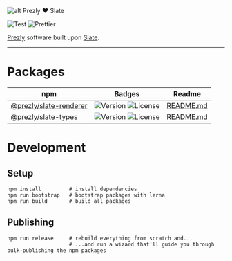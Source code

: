 ![alt Prezly ❤️ Slate](https://cdn.uc.assets.prezly.com/b9c8de97-cc75-4780-baa0-c9d9ac4c7c09/prezly-slate.png)

![Test](https://github.com/kamilmielnik/scrabble-solver/workflows/Test/badge.svg)
![Prettier](https://github.com/prezly/slate/workflows/Prettier/badge.svg)

[Prezly](https://www.prezly.com/) software built upon [Slate](http://slatejs.org/).

---

# Packages

| npm                                                                            | Badges                                                                                                                          | Readme                                         |
| ------------------------------------------------------------------------------ | ------------------------------------------------------------------------------------------------------------------------------- | ---------------------------------------------- |
| [@prezly/slate-renderer](https://www.npmjs.com/package/@prezly/slate-renderer) | ![Version](https://img.shields.io/npm/v/@prezly/slate-renderer) ![License](https://img.shields.io/npm/l/@prezly/slate-renderer) | [README.md](packages/slate-renderer/README.md) |
| [@prezly/slate-types](https://www.npmjs.com/package/@prezly/slate-types)       | ![Version](https://img.shields.io/npm/v/@prezly/slate-types) ![License](https://img.shields.io/npm/l/@prezly/slate-types)       | [README.md](packages/slate-types/README.md)    |

# Development

## Setup

```Shell
npm install         # install dependencies
npm run bootstrap   # bootstrap packages with lerna
npm run build       # build all packages
```

## Publishing

```Shell
npm run release     # rebuild everything from scratch and...
                    # ...and run a wizard that'll guide you through bulk-publishing the npm packages
```
